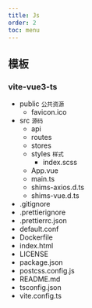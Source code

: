 ```yaml
---
title: Js
order: 2
toc: menu
---
```


## 模板

### vite-vue3-ts

<Tree title="vite-vue3-ts">
    <ul>
        <li>
            public
            <small>公共资源</small>
            <ul>
                <li>favicon.ico</li>
            </ul>
        </li>
        <li>
            src
            <small>源码</small>
            <ul>
                <li>api</li>
                <li>routes</li>
                <li>stores</li>
                <li>
                    styles
                    <small>样式</small>
                    <ul>
                        <li>index.scss</li>
                    </ul>
                </li>
                <li>App.vue</li>
                <li>main.ts</li>
                <li>shims-axios.d.ts</li>
                <li>shims-vue.d.ts</li>
            </ul>
        </li>
        <li>.gitignore</li>
        <li>.prettierignore</li>
        <li>.prettierrc.json</li>
        <li>default.conf</li>
        <li>Dockerfile</li>
        <li>index.html</li>
        <li>LICENSE</li>
        <li>package.json</li>
        <li>postcss.config.js</li>
        <li>README.md</li>
        <li>tsconfig.json</li>
        <li>vite.config.ts</li>
    </ul>
</Tree>
